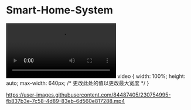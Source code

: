 # Smart-Home-System
<video>
  <source src="https://user-images.githubusercontent.com/84487405/230754964-47e9d0d6-eed6-49a2-8c4e-fc5a3dad53e6.mp4
" type="video/mp4">
  Your browser does not support the video tag.
</video>
video {
  width: 100%;
  height: auto;
  max-width: 640px; /* 更改此处的值以更改最大宽度 */
}




https://user-images.githubusercontent.com/84487405/230754995-fb837b3e-7c58-4d89-83eb-6d560e817288.mp4

